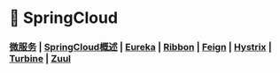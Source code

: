 # 🚥 SpringCloud

### [微服务](/Spring/SpringCloud/微服务)	|	[SpringCloud概述](/Spring/SpringCloud/SpringCloud概述)	|	[Eureka](/Spring/SpringCloud/Eureka)	|	[Ribbon](/Spring/SpringCloud/Ribbon)	|	[Feign](/Spring/SpringCloud/Feign)	|	[Hystrix](/Spring/SpringCloud/Hystrix)	|	[Turbine](/Spring/SpringCloud/Turbine)	|	[Zuul](/Spring/SpringCloud/Zuul)



















